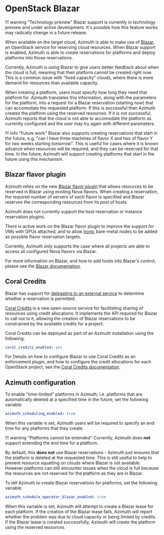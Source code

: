 # OpenStack Blazar

<!-- prettier-ignore-start -->
!!! warning "Technology preview"
    Blazar support is currently in technology preview and under active development.
    It's possible how this feature works may radically change in a future release.
<!-- prettier-ignore-end -->

When available on the target cloud, Azimuth is able to make use of
[Blazar](https://docs.openstack.org/blazar/latest/), an OpenStack service for reserving
cloud resources. When Blazar support is enabled, Azimuth is able to create reservations
for platforms and deploy platforms into those reservations.

Currently, Azimuth is using Blazar to give users better feedback about when the cloud is full,
meaning that their platform cannot be created right now. This is a common issue with
"fixed capacity" clouds, where there is more demand for resources than available capacity.

When creating a platform, users must specify how long they need that platform for. Azimuth
translates this information, along with the parameters for the platform, into a request for
a Blazar reservation (starting now) that can accomodate the requested platform. If this is
successful then Azimuth creates the platform using the reserved resources. If it is not
successful, Azimuth reports that the cloud is not able to accomodate the platform as currently
configured and the user may try again with different parameters.

<!-- prettier-ignore-start -->
!!! info "Future work"
    Blazar also supports creating reservations that start in the future, e.g. "can I have three machines of flavor X and two of flavor Y for two weeks starting tomorrow".
    This is useful for cases where it is known advance when resources will be required, and they can be reserved for that time.
    In the future, Azimuth will support creating platforms that start in the future using this mechanism.
<!-- prettier-ignore-end -->

## Blazar flavor plugin

Azimuth relies on the new
[Blazar flavor plugin](https://opendev.org/openstack/blazar/src/branch/master/blazar/plugins/flavor/flavor_plugin.py)
that allows resources to be reserved in Blazar using existing Nova flavors. When creating a
reservation, the required number of servers of each flavor is specified and Blazar reserves
the corresponding resources from its pool of hosts.

Azimuth does not currently support the host reservation or instance reservation plugins.

There is active work on the Blazar flavor plugin to improve the support for VMs with GPUs
attached, and to allow [Ironic](https://docs.openstack.org/ironic/latest/) bare-metal nodes
to be added as possible flavor reservation targets.

Currently, Azimuth only supports the case where all projects are able to access all configured
Nova flavors via Blazar.

For more information on Blazar, and how to add hosts into Blazar's control, please see the
[Blazar documentation](https://docs.openstack.org/blazar/latest/cli/flavor-based-instance-reservation.html).

## Coral Credits

Blazar has support for
[delegating to an external service](https://docs.openstack.org/blazar/latest/admin/usage-enforcement.html#externalservicefilter)
to determine whether a reservation is permitted.

[Coral Credits](https://github.com/stackhpc/coral-credits) is a new open-source service for
facilitating sharing of resources using credit allocations. It implements the API required
for Blazar to call out to it, allowing the creation of Blazar reservations to be constrained
by the available credits for a project.

Coral Credits can be deployed as part of an Azimuth installation using the following:

```yaml title="environments/my-site/inventory/group_vars/all/variables.yml"
coral_credits_enabled: yes
```

For Details on how to configure Blazar to use Coral Credits as an enforcement plugin, and how
to configure the credit allocations for each OpenStack project, see the
[Coral Credits documentation](https://github.com/stackhpc/coral-credits/blob/main/README.md#blazar-configuration).

## Azimuth configuration

To enable "time-limited" platforms in Azimuth, i.e. platforms that are automatically deleted
at a specified time in the future, set the following variable:

```yaml title="environments/my-site/inventory/group_vars/all/variables.yml"
azimuth_scheduling_enabled: true
```

When this variable is set, Azimuth users will be required to specify an end time for any
platforms that they create.

<!-- prettier-ignore-start -->
!!! warning "Platforms cannot be extended"
    Currently, Azimuth does **not** support extending the end time for a platform.
<!-- prettier-ignore-end -->

By default, this **does not** use Blazar reservations - Azimuth just ensures that the platform is
deleted at the requested time. This is still useful to help to prevent resource squatting on clouds
where Blazar is not available. However platforms can still encounter issues when the cloud is full
because the resources are not reserved for the platform as they are in Blazar.

To tell Azimuth to create Blazar reservations for platforms, set the following variable:

```yaml title="environments/my-site/inventory/group_vars/all/variables.yml"
azimuth_schedule_operator_blazar_enabled: true
```

When this variable is set, Azimuth will attempt to create a Blazar lease for each platform. If
the creation of the Blazar lease fails, Azimuth will report whether the problem was due to cloud
capacity or being limited by credits. If the Blazar lease is created successfully, Azimuth will
create the platform using the reserved resources.
